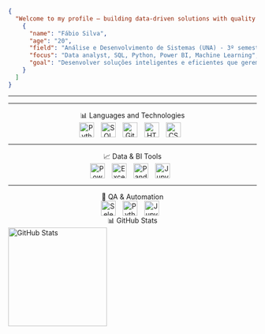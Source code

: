 
```json
{
  "Welcome to my profile – building data-driven solutions with quality and intelligence": [
    {
      "name": "Fábio Silva",
      "age": "20",
      "field": "Análise e Desenvolvimento de Sistemas (UNA) - 3º semestre",
      "focus": "Data analyst, SQL, Python, Power BI, Machine Learning",
      "goal": "Desenvolver soluções inteligentes e eficientes que gerem valor aos negócios"
    }
  ]
}

```
<hr>
<hr> <div align="center">
📊 Languages and Technologies
<div align="center"> <img align="center" alt="Python" title="Python" width="30px" style="padding-right: 10px;" src="https://cdn.jsdelivr.net/gh/devicons/devicon@latest/icons/python/python-original.svg" /> <img align="center" alt="SQL" title="SQL" width="30px" style="padding-right: 10px;" src="https://cdn.jsdelivr.net/gh/devicons/devicon/icons/mysql/mysql-original.svg" /> <img align="center" alt="Git" title="Git" width="30px" style="padding-right: 10px;" src="https://cdn.jsdelivr.net/gh/devicons/devicon@latest/icons/git/git-original.svg" /> <img align="center" alt="HTML" title="HTML" width="30px" style="padding-right: 10px;" src="https://cdn.jsdelivr.net/gh/devicons/devicon@latest/icons/html5/html5-original.svg" /> <img align="center" alt="CSS" title="CSS" width="30px" style="padding-right: 10px;" src="https://cdn.jsdelivr.net/gh/devicons/devicon@latest/icons/css3/css3-original.svg" /> </div> <hr>
📈 Data & BI Tools
<div align="center"> <img align="center" alt="Power BI" title="Power BI" width="30px" style="padding-right: 10px;" src="https://img.icons8.com/color/48/power-bi.png" /> <img align="center" alt="Excel" title="Microsoft Excel" width="30px" style="padding-right: 10px;" src="https://img.icons8.com/color/48/microsoft-excel-2019--v1.png" /> <img align="center" alt="Pandas" title="Pandas" width="30px" style="padding-right: 10px;" src="https://cdn.jsdelivr.net/gh/devicons/devicon/icons/pandas/pandas-original.svg" /> <img align="center" alt="Jupyter" title="Jupyter Notebook" width="30px" style="padding-right: 10px;" src="https://cdn.jsdelivr.net/gh/devicons/devicon/icons/jupyter/jupyter-original.svg" /> </div> <hr>
🧪 QA & Automation
<div align="center"> <img align="center" alt="Selenium" title="Selenium" width="30px" style="padding-right: 10px;" src="https://cdn.jsdelivr.net/gh/devicons/devicon/icons/selenium/selenium-original.svg" /> <img align="center" alt="Python" title="Python for QA" width="30px" style="padding-right: 10px;" src="https://cdn.jsdelivr.net/gh/devicons/devicon/icons/python/python-original.svg" /> <img align="center" alt="Jupyter" title="Jupyter Notebook for Testing" width="30px" style="padding-right: 10px;" src="https://cdn.jsdelivr.net/gh/devicons/devicon/icons/jupyter/jupyter-original.svg" /> </div>
📊 GitHub Stats
<div align="left"> <img alt="GitHub Stats" height="200" src="https://github-readme-stats.vercel.app/api/top-langs/?username=OFabioSilvaa&theme=tokyonight&layout=compact&custom_title=Tecnologias&langs_count=9" /> </div> </div>
</div>
